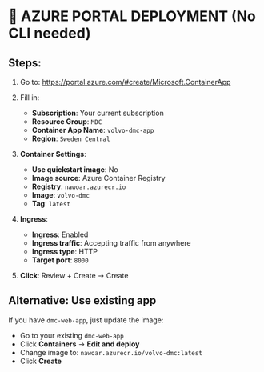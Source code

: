 # 🎯 AZURE PORTAL DEPLOYMENT (No CLI needed)

## Steps:
1. Go to: https://portal.azure.com/#create/Microsoft.ContainerApp
2. Fill in:
   - **Subscription**: Your current subscription
   - **Resource Group**: `MDC`
   - **Container App Name**: `volvo-dmc-app`
   - **Region**: `Sweden Central`

3. **Container Settings**:
   - **Use quickstart image**: No
   - **Image source**: Azure Container Registry
   - **Registry**: `nawoar.azurecr.io`
   - **Image**: `volvo-dmc`
   - **Tag**: `latest`

4. **Ingress**:
   - **Ingress**: Enabled
   - **Ingress traffic**: Accepting traffic from anywhere
   - **Ingress type**: HTTP
   - **Target port**: `8000`

5. **Click**: Review + Create → Create

## Alternative: Use existing app
If you have `dmc-web-app`, just update the image:
- Go to your existing `dmc-web-app` 
- Click **Containers** → **Edit and deploy**
- Change image to: `nawoar.azurecr.io/volvo-dmc:latest`
- Click **Create**
